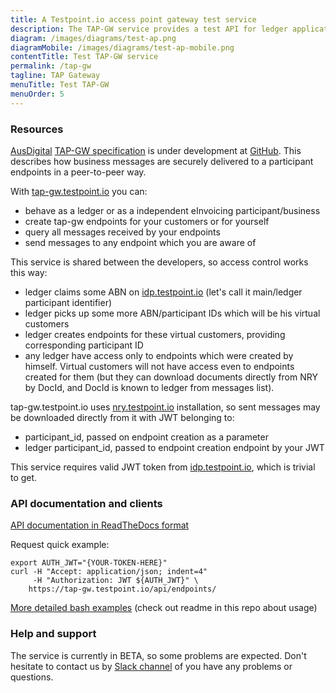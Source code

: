 ```yaml
---
title: A Testpoint.io access point gateway test service
description: The TAP-GW service provides a test API for ledger application vendors to test their access into the network.
diagram: /images/diagrams/test-ap.png
diagramMobile: /images/diagrams/test-ap-mobile.png
contentTitle: Test TAP-GW service
permalink: /tap-gw
tagline: TAP Gateway
menuTitle: Test TAP-GW
menuOrder: 5
---
```

### Resources

[AusDigital](http://ausdigital.org) [TAP-GW specification](http://ausdigital.org/specs/ausdigital-tap-gw/1.0/) is under development at [GitHub](https://github.com/ausdigital/ausdigital-tap/). This describes how business messages are securely delivered to a participant endpoints in a peer-to-peer way.

With [tap-gw.testpoint.io](https://tap-gw.testpoint.io) you can:
* behave as a ledger or as a independent eInvoicing participant/business
* create tap-gw endpoints for your customers or for yourself
* query all messages received by your endpoints
* send messages to any endpoint which you are aware of

This service is shared between the developers, so access control works this way:
* ledger claims some ABN on [idp.testpoint.io](https://idp.testpoint.io) (let's call it main/ledger participant identifier)
* ledger picks up some more ABN/participant IDs which will be his virtual customers
* ledger creates endpoints for these virtual customers, providing corresponding participant ID
* any ledger have access only to endpoints which were created by himself. Virtual customers will not have access even to endpoints created for them (but they can download documents directly from NRY by DocId, and DocId is known to ledger from messages list).

tap-gw.testpoint.io uses [nry.testpoint.io](https://nry.testpoint.io) installation, so sent messages may be downloaded directly from it with JWT belonging to:
* participant_id, passed on endpoint creation as a parameter
* ledger participant_id, passed to endpoint creation endpoint by your JWT

This service requires valid JWT token from [idp.testpoint.io](https://idp.testpoint.io), which is trivial to get.

### API documentation and clients

[API documentation in ReadTheDocs format](https://tap-gw.testpoint.io/api/docs/)

Request quick example:

```
export AUTH_JWT="{YOUR-TOKEN-HERE}"
curl -H "Accept: application/json; indent=4"
     -H "Authorization: JWT ${AUTH_JWT}" \
    https://tap-gw.testpoint.io/api/endpoints/
```

[More detailed bash examples](https://github.com/test-point/testpoint-tap-gw/tree/master/client-sh) (check out readme in this repo about usage)

### Help and support

The service is currently in BETA, so some problems are expected. Don't hesitate to contact us by [Slack channel](https://ausdigital.slack.com/messages/spec-tap/) of you have any problems or questions.

